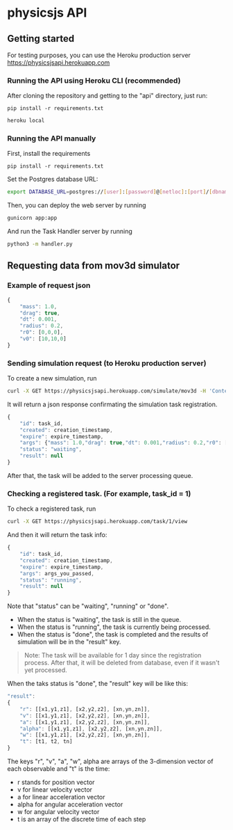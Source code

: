 # physicsjs API

## Getting started

For testing purposes, you can use the Heroku production server https://physicsjsapi.herokuapp.com

### Running the API using Heroku CLI (recommended)

After cloning the repository and getting to the "api" directory, just run:

```
pip install -r requirements.txt
```

```bash
heroku local
```

### Running the API manually

First, install the requirements

```
pip install -r requirements.txt
```

Set the Postgres database URL:

```bash
export DATABASE_URL=postgres://[user]:[password]@[netloc]:[port]/[dbname]
```

Then, you can deploy the web server by running

```bash
gunicorn app:app
```

And run the Task Handler server by running
```bash
python3 -m handler.py
```

## Requesting data from mov3d simulator

### Example of request json
```javascript
{
    "mass": 1.0,
    "drag": true,
    "dt": 0.001,
    "radius": 0.2,
    "r0": [0,0,0],
    "v0": [10,10,0]
}
```
### Sending simulation request (to Heroku production server)

To create a new simulation, run

```bash
curl -X GET https://physicsjsapi.herokuapp.com/simulate/mov3d -H 'Content-Type: application/json' -d '{"mass": 1.0,"drag": true,"dt": 0.001,"radius": 0.2,"r0": [0,0,0],"v0": [10,10,0]}'
```
It will return a json response confirmating the simulation task registration.

```javascript
{
    "id": task_id,
    "created": creation_timestamp,
    "expire": expire_timestamp,
    "args": {"mass": 1.0,"drag": true,"dt": 0.001,"radius": 0.2,"r0": [0,0,0],"v0": [10,10,0]},
    "status": "waiting",
    "result": null
}
```

After that, the task will be added to the server processing queue.

### Checking a registered task. (For example, task_id = 1)

To check a registered task, run

```bash
curl -X GET https://physicsjsapi.herokuapp.com/task/1/view
```

And then it will return the task info:

```javascript
{
    "id": task_id,
    "created": creation_timestamp,
    "expire": expire_timestamp,
    "args": args_you_passed,
    "status": "running",
    "result": null
}
```
Note that "status" can be "waiting", "running" or "done". 
- When the status is "waiting", the task is still in the queue.
- When the status is "running", the task is currently being processed.
- When the status is "done", the task is completed and the results of simulation will be in the "result" key.

> Note: The task will be available for 1 day since the registration process. After that, it will be deleted from database, even if it wasn't yet processed.

When the taks status is "done", the "result" key will be like this:

```javascript
"result": 
{
    "r": [[x1,y1,z1], [x2,y2,z2], [xn,yn,zn]],
    "v": [[x1,y1,z1], [x2,y2,z2], [xn,yn,zn]],
    "a": [[x1,y1,z1], [x2,y2,z2], [xn,yn,zn]],
    "alpha": [[x1,y1,z1], [x2,y2,z2], [xn,yn,zn]],
    "w": [[x1,y1,z1], [x2,y2,z2], [xn,yn,zn]],
    "t": [t1, t2, tn]
}
```
The keys "r", "v", "a", "w", alpha are arrays of the 3-dimension vector of each observable and "t" is the time: 
- r stands for position vector
- v for linear velocity vector
- a for linear acceleration vector
- alpha for angular acceleration vector
- w for angular velocity vector
- t is an array of the discrete time of each step
